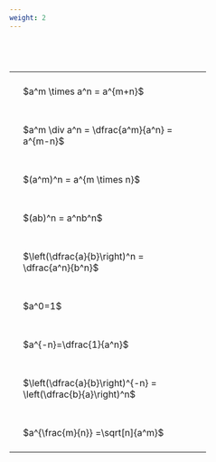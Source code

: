 ```yaml
---
weight: 2
---
```


#  
<br>
<style type="text/css">
#T_02e0e th.col_heading {
  text-align: left;
  font-size: 1em;
}
#T_02e0e td {
  text-align: left;
  font-size: 1em;
  padding: 1.5em;
}
#T_02e0e_row0_col0, #T_02e0e_row1_col0, #T_02e0e_row2_col0, #T_02e0e_row3_col0, #T_02e0e_row4_col0, #T_02e0e_row5_col0, #T_02e0e_row6_col0, #T_02e0e_row7_col0, #T_02e0e_row8_col0 {
  width: 300px;
  white-space: pre-wrap;
}
</style>
<table id="T_02e0e">
  <thead>
  </thead>
  <tbody>
    <tr>
      <td id="T_02e0e_row0_col0" class="data row0 col0" >$a^m \times a^n = a^{m+n}$</td>
    </tr>
    <tr>
      <td id="T_02e0e_row1_col0" class="data row1 col0" >$a^m \div a^n = \dfrac{a^m}{a^n} = a^{m-n}$</td>
    </tr>
    <tr>
      <td id="T_02e0e_row2_col0" class="data row2 col0" >$(a^m)^n = a^{m \times n}$</td>
    </tr>
    <tr>
      <td id="T_02e0e_row3_col0" class="data row3 col0" >$(ab)^n = a^nb^n$</td>
    </tr>
    <tr>
      <td id="T_02e0e_row4_col0" class="data row4 col0" >$\left(\dfrac{a}{b}\right)^n = \dfrac{a^n}{b^n}$</td>
    </tr>
    <tr>
      <td id="T_02e0e_row5_col0" class="data row5 col0" >$a^0=1$</td>
    </tr>
    <tr>
      <td id="T_02e0e_row6_col0" class="data row6 col0" >$a^{-n}=\dfrac{1}{a^n}$</td>
    </tr>
    <tr>
      <td id="T_02e0e_row7_col0" class="data row7 col0" >$\left(\dfrac{a}{b}\right)^{-n} = \left(\dfrac{b}{a}\right)^n$</td>
    </tr>
    <tr>
      <td id="T_02e0e_row8_col0" class="data row8 col0" >$a^{\frac{m}{n}} =\sqrt[n]{a^m}$</td>
    </tr>
  </tbody>
</table>
